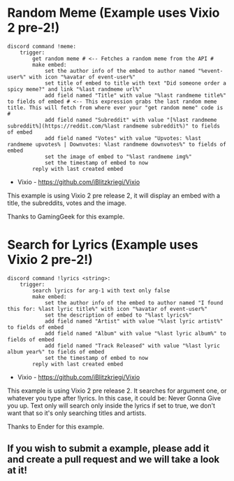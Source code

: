 # Random Meme (Example uses Vixio 2 pre-2!)

```
discord command !meme:
	trigger:
		get random meme # <-- Fetches a random meme from the API #
		make embed:
			set the author info of the embed to author named "%event-user%" with icon "%avatar of event-user%"
			set title of embed to title with text "Did someone order a spicy meme?" and link "%last randmeme url%"
			add field named "Title" with value "%last randmeme title%" to fields of embed # <-- This expression grabs the last random meme title. This will fetch from where ever your "get random meme" code is #
			add field named "Subreddit" with value "[%last randmeme subreddit%](https://reddit.com/%last randmeme subreddit%)" to fields of embed
			add field named "Votes" with value "Upvotes: %last randmeme upvotes% | Downvotes: %last randmeme downvotes%" to fields of embed
			set the image of embed to "%last randmeme img%"
			set the timestamp of embed to now
		reply with last created embed
```

* Vixio - https://github.com/iBlitzkriegi/Vixio

This example is using Vixio 2 pre release 2, it will display an embed with a title, the subreddits, votes and the image.

Thanks to GamingGeek for this example.

# Search for Lyrics (Example uses Vixio 2 pre-2!)

```
discord command !lyrics <string>:
	trigger:
		search lyrics for arg-1 with text only false
		make embed:
			set the author info of the embed to author named "I found this for: %last lyric title%" with icon "%avatar of event-user%"
			set the description of embed to "%last lyrics%"
			add field named "Artist" with value "%last lyric artist%" to fields of embed
			add field named "Album" with value "%last lyric album%" to fields of embed
			add field named "Track Released" with value "%last lyric album year%" to fields of embed
			set the timestamp of embed to now
		reply with last created embed
```

* Vixio - https://github.com/iBlitzkriegi/Vixio

This example is using Vixio 2 pre release 2. It searches for argument one, or whatever you type after !lyrics. In this case, it could be: Never Gonna Give you up. Text only will search only inside the lyrics if set to true, we don't want that so it's only searching titles and artists.

Thanks to Ender for this example.

 ## If you wish to submit a example, please add it and create a pull request and we will take a look at it!
